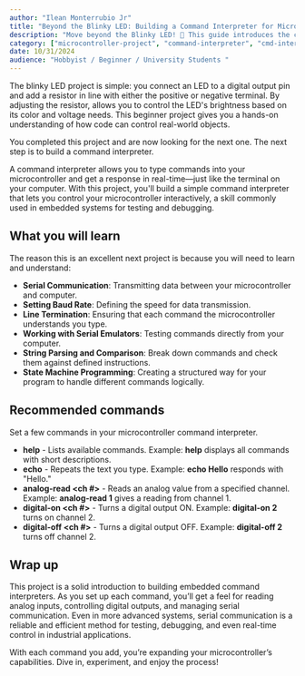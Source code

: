 ```yaml
---
author: "Ilean Monterrubio Jr"
title: "Beyond the Blinky LED: Building a Command Interpreter for Microcontrollers"
description: "Move beyond the Blinky LED! 🌟 This guide introduces the command interpreter project—a great next step for microcontroller beginners. Learn serial communication, baud rate settings, and essential commands like echo and analog-read. Perfect for hobbyists and students diving deeper into embedded systems." 
category: ["microcontroller-project", "command-interpreter", "cmd-interpreter", "arduino raspberry-pi-pico"]
date: 10/31/2024
audience: "Hobbyist / Beginner / University Students "
---
```


The blinky LED project is simple: you connect an LED to a digital output pin and add a resistor in line with either the positive or negative terminal. By adjusting the resistor, allows you to control the LED's brightness based on its color and voltage needs. This beginner project gives you a hands-on understanding of how code can control real-world objects.

You completed this project and are now looking for the next one. The next step is to build a command interpreter.

A command interpreter allows you to type commands into your microcontroller and get a response in real-time—just like the terminal on your computer. With this project, you'll build a simple command interpreter that lets you control your microcontroller interactively, a skill commonly used in embedded systems for testing and debugging.  

## What you will learn

The reason this is an excellent next project is because you will need to learn and understand:

* **Serial Communication**: Transmitting data between your microcontroller and computer.  
* **Setting Baud Rate**: Defining the speed for data transmission.  
* **Line Termination**: Ensuring that each command the microcontroller understands you type.  
* **Working with Serial Emulators**: Testing commands directly from your computer.  
* **String Parsing and Comparison**: Break down commands and check them against defined instructions.  
* **State Machine Programming**: Creating a structured way for your program to handle different commands logically.

## Recommended commands

Set a few commands in your microcontroller command interpreter. 

* **help** - Lists available commands. Example: **help** displays all commands with short descriptions.  
* **echo** - Repeats the text you type. Example: **echo Hello** responds with "Hello."  
* **analog-read \<ch #\>** - Reads an analog value from a specified channel. Example: **analog-read 1** gives a reading from channel 1.  
* **digital-on \<ch #\>** - Turns a digital output ON. Example: **digital-on 2** turns on channel 2.  
* **digital-off \<ch #\>** - Turns a digital output OFF. Example: **digital-off 2** turns off channel 2. 


## Wrap up

This project is a solid introduction to building embedded command interpreters. As you set up each command, you’ll get a feel for reading analog inputs, controlling digital outputs, and managing serial communication. Even in more advanced systems, serial communication is a reliable and efficient method for testing, debugging, and even real-time control in industrial applications.

With each command you add, you’re expanding your microcontroller’s capabilities. Dive in, experiment, and enjoy the process\!